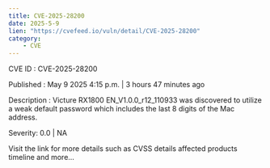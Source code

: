 ```yaml
---
title: CVE-2025-28200
date: 2025-5-9
lien: "https://cvefeed.io/vuln/detail/CVE-2025-28200"
category:
    - CVE
---
```


CVE ID : CVE-2025-28200

Published :  May 9
2025
4:15 p.m. | 3 hours
47 minutes ago

Description : Victure RX1800 EN_V1.0.0_r12_110933 was discovered to utilize a weak default password which includes the last 8 digits of the Mac address.

Severity: 0.0 | NA

Visit the link for more details
such as CVSS details
affected products
timeline
and more...

